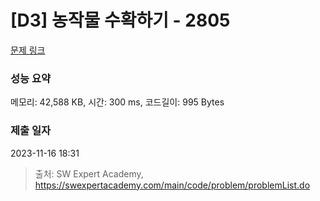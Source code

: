 # [D3] 농작물 수확하기 - 2805 

[문제 링크](https://swexpertacademy.com/main/code/problem/problemDetail.do?contestProbId=AV7GLXqKAWYDFAXB) 

### 성능 요약

메모리: 42,588 KB, 시간: 300 ms, 코드길이: 995 Bytes

### 제출 일자

2023-11-16 18:31



> 출처: SW Expert Academy, https://swexpertacademy.com/main/code/problem/problemList.do